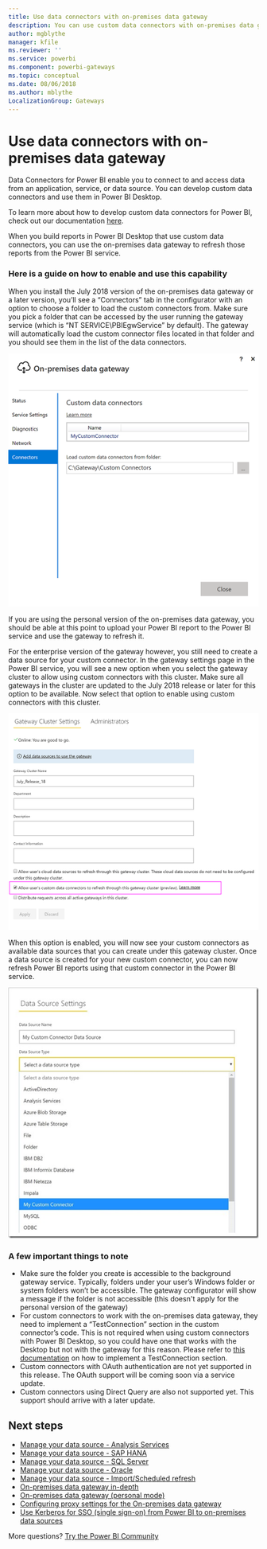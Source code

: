 ```yaml
---
title: Use data connectors with on-premises data gateway
description: You can use custom data connectors with on-premises data gateway.
author: mgblythe
manager: kfile
ms.reviewer: ''
ms.service: powerbi
ms.component: powerbi-gateways
ms.topic: conceptual
ms.date: 08/06/2018
ms.author: mblythe
LocalizationGroup: Gateways
---
```


# Use data connectors with on-premises data gateway

Data Connectors for Power BI enable you to connect to and access data from an application, service, or data source. You can develop custom data connectors and use them in Power BI Desktop.

To learn more about how to develop custom data connectors for Power BI, check out our documentation [here](http://aka.ms/dataconnectors).

When you build reports in Power BI Desktop that use custom data connectors, you can use the on-premises data gateway to refresh those reports from the Power BI service.

### Here is a guide on how to enable and use this capability

When you install the July 2018 version of the on-premises data gateway or a later version, you’ll see a “Connectors” tab in the configurator with an option to choose a folder to load the custom connectors from. Make sure you pick a folder that can be accessed by the user running the gateway service (which is “NT SERVICE\PBIEgwService” by default). The gateway will automatically load the custom connector files located in that folder and you should see them in the list of the data connectors.

![Custom connector 1](media/service-gateway-custom-connectors/gateway-onprem-customconnector1.png)

If you are using the personal version of the on-premises data gateway, you should be able at this point to upload your Power BI report to the Power BI service and use the gateway to refresh it.

For the enterprise version of the gateway however, you still need to create a data source for your custom connector. In the gateway settings page in the Power BI service, you will see a new option when you select the gateway cluster to allow using custom connectors with this cluster. Make sure all gateways in the cluster are updated to the July 2018 release or later for this option to be available. Now select that option to enable using custom connectors with this cluster.

![Custom connector 2](media/service-gateway-custom-connectors/gateway-onprem-customconnector2.png)

When this option is enabled, you will now see your custom connectors as available data sources that you can create under this gateway cluster. Once a data source is created for your new custom connector, you can now refresh Power BI reports using that custom connector in the Power BI service.

![Custom connector 3](media/service-gateway-custom-connectors/gateway-onprem-customconnector3.png)

### A few important things to note

- Make sure the folder you create is accessible to the background gateway service. Typically, folders under your user’s Windows folder or system folders won’t be accessible. The gateway configurator will show a message if the folder is not accessible (this doesn't apply for the personal version of the gateway)
- For custom connectors to work with the on-premises data gateway, they need to implement a “TestConnection” section in the custom connector’s code. This is not required when using custom connectors with Power BI Desktop, so you could have one that works with the Desktop but not with the gateway for this reason. Please refer to [this documentation](https://github.com/Microsoft/DataConnectors/blob/master/docs/m-extensions.md#implementing-testconnection-for-gateway-support) on how to implement a TestConnection section.
- Custom connectors with OAuth authentication are not yet supported in this release. The OAuth support will be coming soon via a service update.
- Custom connectors using Direct Query are also not supported yet. This support should arrive with a later update.

## Next steps

* [Manage your data source - Analysis Services](service-gateway-enterprise-manage-ssas.md)  
* [Manage your data source - SAP HANA](service-gateway-enterprise-manage-sap.md)  
* [Manage your data source - SQL Server](service-gateway-enterprise-manage-sql.md)  
* [Manage your data source - Oracle](service-gateway-onprem-manage-oracle.md)  
* [Manage your data source - Import/Scheduled refresh](service-gateway-enterprise-manage-scheduled-refresh.md)  
* [On-premises data gateway in-depth](service-gateway-onprem-indepth.md)  
* [On-premises data gateway (personal mode)](service-gateway-personal-mode.md)
* [Configuring proxy settings for the On-premises data gateway](service-gateway-proxy.md)  
* [Use Kerberos for SSO (single sign-on) from Power BI to on-premises data sources](service-gateway-kerberos-for-sso-pbi-to-on-premises-data.md)  

More questions? [Try the Power BI Community](http://community.powerbi.com/)
